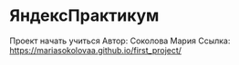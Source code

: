 # ЯндексПрактикум
Проект начать учиться
Автор: Соколова Мария
Ссылка: https://mariasokolovaa.github.io/first_project/
